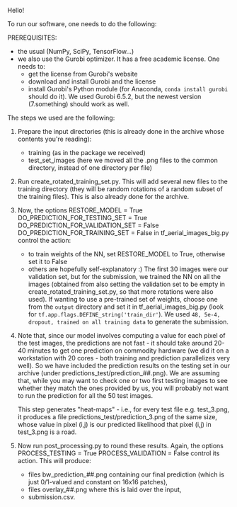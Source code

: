 Hello!

To run our software, one needs to do the following:

PREREQUISITES:
- the usual (NumPy, SciPy, TensorFlow...)
- we also use the Gurobi optimizer. It has a free academic license. One needs to:
   - get the license from Gurobi's website
   - download and install Gurobi and the license
   - install Gurobi's Python module (for Anaconda, `conda install gurobi` should do it).
   We used Gurobi 6.5.2, but the newest version (7.something) should work as well.


The steps we used are the following:

1. Prepare the input directories (this is already done in the archive whose contents you're reading):
      - training (as in the package we received)
      - test_set_images (here we moved all the .png files to the common directory, instead of one directory per file)
2. Run create_rotated_training_set.py. This will add several new files to the training directory
   (they will be random rotations of a random subset of the training files). This is also already done for the archive.
3. Now, the options
        RESTORE_MODEL = True
        DO_PREDICTION_FOR_TESTING_SET = True
        DO_PREDICTION_FOR_VALIDATION_SET = False
        DO_PREDICTION_FOR_TRAINING_SET = False
   in tf_aerial_images_big.py control the action:
      - to train weights of the NN, set RESTORE_MODEL to True, otherwise set it to False
      - others are hopefully self-explanatory :) The first 30 images were our validation set,
        but for the submission, we trained the NN on all the images (obtained from also setting
        the validation set to be empty in create_rotated_training_set.py, so that more rotations were also used).
    If wanting to use a pre-trained set of weights, choose one from the `output` directory
    and set it in tf_aerial_images_big.py (look for `tf.app.flags.DEFINE_string('train_dir'`).
    We used `48, 5e-4, dropout, trained on all training data` to generate the submission.
4. Note that, since our model involves computing a value for each pixel of the test images,
   the predictions are not fast - it should take around 20-40 minutes to get one prediction on commodity hardware
   (we did it on a workstation with 20 cores - both training and prediction parallelizes very well).
   So we have included the prediction results on the testing set in our archive (under predictions_test/prediction_##.png).
   We are assuming that, while you may want to check one or two first testing images to see whether they match
   the ones provided by us, you will probably not want to run the prediction for all the 50 test images.

   This step generates "heat-maps" - i.e., for every test file e.g. test_3.png,
   it produces a file predictions_test/prediction_3.png of the same size,
   whose value in pixel (i,j) is our predicted likelihood that pixel (i,j) in test_3.png is a road.
5. Now run post_processing.py to round these results.
   Again, the options
       PROCESS_TESTING = True
       PROCESS_VALIDATION = False
   control its action.
   This will produce:
      - files bw_prediction_##.png containing our final prediction (which is just 0/1-valued and constant on 16x16 patches),
      - files overlay_##.png where this is laid over the input,
      - submission.csv.
